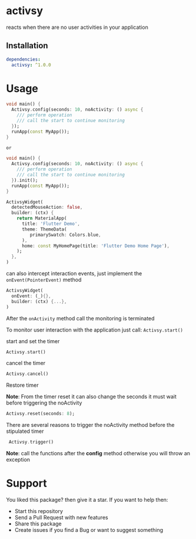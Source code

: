 # activsy
reacts when there are no user activities in your application

## Installation
```yaml
dependencies:
  activsy: ^1.0.0
```
# Usage
```dart
void main() {
  Activsy.config(seconds: 10, noActivity: () async {
    /// perform operation
    /// call the start to continue monitoring 
  });
  runApp(const MyApp());
}

or

void main() {
  Activsy.config(seconds: 10, noActivity: () async {
    /// perform operation
    /// call the start to continue monitoring 
  }).init();
  runApp(const MyApp());
}
```


```dart
ActivsyWidget(
  detectedMouseAction: false,
  builder: (ctx) {
    return MaterialApp(
      title: 'Flutter Demo',
      theme: ThemeData(
         primarySwatch: Colors.blue,
      ),
      home: const MyHomePage(title: 'Flutter Demo Home Page'),
    );
  },
)
```

can also intercept interaction events, just implement the  ```onEvent(PointerEvent)``` method

```dart
ActivsyWidget( 
  onEvent: (_){},
  builder: (ctx) {...},
)
```

After the ```onActivity``` method call the monitoring is terminated

To monitor user interaction with the application just call: ```Activsy.start()```


start and set the timer
```dart
Activsy.start()
```
cancel the timer
```dart
Activsy.cancel()
```
Restore timer

**Note**: From the timer reset it can also change the seconds it must wait before triggering the noActivity
```dart
Activsy.reset(seconds: 8);
```
There are several reasons to trigger the noActivity method before the stipulated timer
```dart
 Activsy.trigger()
```

**Note**: call the functions after the **config** method otherwise you will throw an exception

# Support
You liked this package? then give it a star. If you want to help then:

* Start this repository
* Send a Pull Request with new features
* Share this package
* Create issues if you find a Bug or want to suggest something

